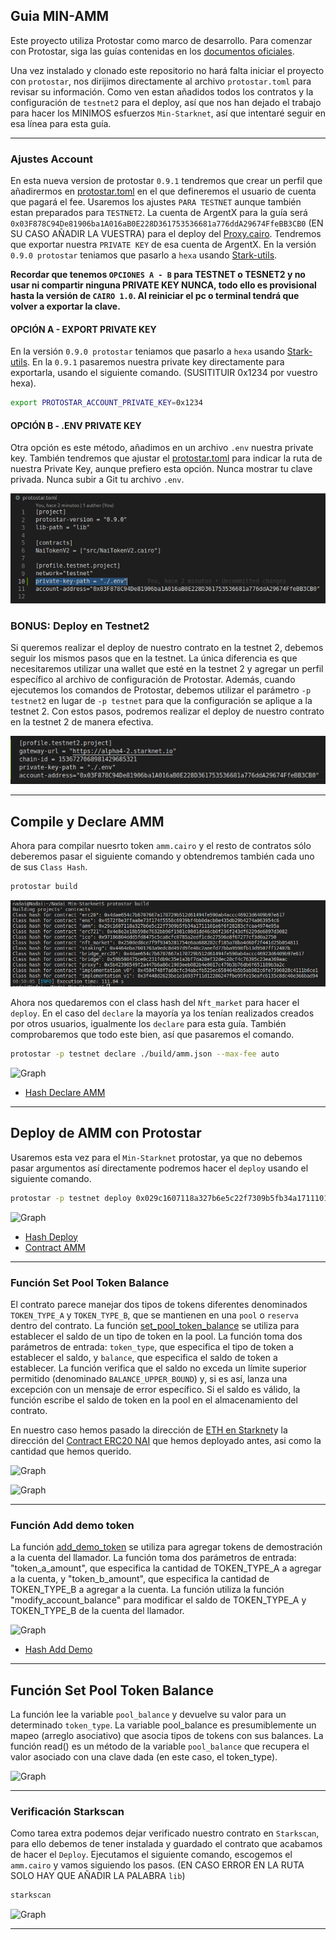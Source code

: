 ## Guia MIN-AMM

Este proyecto utiliza Protostar como marco de desarrollo. Para comenzar con Protostar, siga las guías contenidas en los [documentos oficiales](https://docs.swmansion.com/protostar/docs/tutorials/installation).

Una vez instalado y clonado este repositorio no hará falta iniciar el proyecto con `protostar`, nos dirijimos directamente al archivo `protostar.toml` para revisar su información. Como ven estan añadidos todos los contratos y la configuración de `testnet2` para el deploy, así que nos han dejado el trabajo para hacer los MINIMOS esfuerzos `Min-Starknet`, así que intentaré seguir en esa línea para esta guía. 

----

### Ajustes Account

En esta nueva version de protostar `0.9.1` tendremos que crear un perfil que añadirermos en [protostar.toml](/protostar.toml) en el que defineremos el usuario de cuenta que pagará el fee. Usaremos los ajustes `PARA TESTNET` aunque también estan preparados para `TESTNET2`. La cuenta de ArgentX para la guía será `0x03F878C94De81906ba1A016aB0E228D361753536681a776ddA29674FfeBB3CB0` (EN SU CASO AÑADIR LA VUESTRA) para el deploy del [Proxy.cairo](/src/Proxy.cairo). Tendremos que exportar nuestra `PRIVATE KEY` de esa cuenta de ArgentX. En la versión `0.9.0 protostar` teniamos que pasarlo a `hexa` usando [Stark-utils](https://www.stark-utils.xyz/converter).

 **Recordar que tenemos `OPCIONES A - B` para TESTNET o TESNET2 y no usar ni compartir ninguna PRIVATE KEY NUNCA, todo ello es provisional hasta la versión de `CAIRO 1.0`. Al reiniciar el pc o terminal tendrá que volver a exportar la clave.** 
 
 #### OPCIÓN A - EXPORT PRIVATE KEY
 
 En la versión `0.9.0 protostar` teniamos que pasarlo a `hexa` usando [Stark-utils](https://www.stark-utils.xyz/converter). En la `0.9.1` pasaremos nuestra private key  directamente para exportarla, usando el siguiente comando. (SUSITITUIR 0x1234 por vuestro hexa).

```bash
export PROTOSTAR_ACCOUNT_PRIVATE_KEY=0x1234
```

#### OPCIÓN B - .ENV PRIVATE KEY

Otra opción es este método, añadimos en un archivo `.env` nuestra private key. También tendremos que ajustar el [protostar.toml](/protostar.toml) para indicar la ruta de nuestra Private Key, aunque prefiero esta opción. Nunca mostrar tu clave privada. Nunca subir a Git tu archivo `.env`.

![Graph](/src/min_ens/imagenes/ruta.png)


### BONUS: Deploy en Testnet2

Si queremos realizar el deploy de nuestro contrato en la testnet 2, debemos seguir los mismos pasos que en la testnet. La única diferencia es que necesitaremos utilizar una wallet que esté en la testnet 2 y agregar un perfil específico al archivo de configuración de Protostar. Además, cuando ejecutemos los comandos de Protostar, debemos utilizar el parámetro `-p testnet2` en lugar de `-p testnet` para que la configuración se aplique a la testnet 2. Con estos pasos, podremos realizar el deploy de nuestro contrato en la testnet 2 de manera efectiva.

![Graph](/src/min_ens/imagenes/testnet2.png)

---

## Compile y Declare AMM

Ahora para compilar nuesrto token `amm.cairo` y el resto de contratos sólo deberemos pasar el siguiente comando y obtendremos también cada uno de sus `Class Hash`.


```bash
protostar build
```

![Graph](/src/min_ens/imagenes/build.png)

Ahora nos quedaremos con el class hash del `Nft_market` para hacer el `deploy`. En el caso del `declare` la mayoría ya los tenían  realizados creados por otros usuarios, igualmente los `declare` para esta guía. También comprobaremos que todo este bien, así que pasaremos el comando.


```bash
protostar -p testnet declare ./build/amm.json --max-fee auto
```

![Graph](/src/min_amm/im%C3%A1genes/declare.png)

* [Hash Declare AMM](https://testnet.starkscan.co/class/0x029c1607118a327b6e5c22f7309b5fb34a1711101e6f6f28283cfcaa4974e95a)

---

## Deploy de AMM con Protostar

Usaremos esta vez para el `Min-Starknet` protostar, ya que no debemos pasar argumentos así directamente podremos hacer el `deploy` usando el siguiente comando.


```bash
protostar -p testnet deploy 0x029c1607118a327b6e5c22f7309b5fb34a1711101e6f6f28283cfcaa4974e95a --max-fee auto
```

![Graph](/src/min_amm/im%C3%A1genes/deploy.png)


* [Hash Deploy](https://testnet.starkscan.co/tx/0x038eaa1bd8ae6500b70309f07e2442e5f999dd0e4c17da002ed69d6c79774eb5)
* [Contract AMM](https://testnet.starkscan.co/contract/0x05e9df69f5e8ee9aa3870d890e738e33de52bead33d0c96633dc8b52b4ceb8b2)

---

### Función Set Pool Token Balance

El contrato parece manejar dos tipos de tokens diferentes denominados `TOKEN_TYPE_A` y `TOKEN_TYPE_B`, que se mantienen en una `pool` o `reserva` dentro del contrato. La función [set_pool_token_balance](/src/min_amm/amm.cairo#L69) se utiliza para establecer el saldo de un tipo de token en la pool. La función toma dos parámetros de entrada: `token_type`, que especifica el tipo de token a establecer el saldo, y `balance`, que especifica el saldo de token a establecer. La función verifica que el saldo no exceda un límite superior permitido (denominado `BALANCE_UPPER_BOUND`) y, si es así, lanza una excepción con un mensaje de error específico. Si el saldo es válido, la función escribe el saldo de token en la pool en el almacenamiento del contrato.

En nuestro caso hemos pasado la dirección de [ETH en Starknet](https://testnet.starkscan.co/contract/0x049d36570d4e46f48e99674bd3fcc84644ddd6b96f7c741b1562b82f9e004dc7#write-contract)y la dirección del [Contract ERC20 NAI](https://testnet.starkscan.co/contract/0x0005cb4b24c874d2a7378a21286f3e70a9a4447567bf8f9b8de71b8a75f32abb#overview) que hemos deployado antes, asi como la cantidad que hemos querido.

![Graph](/src/min_amm/im%C3%A1genes/seteth.png)

![Graph](/src/min_amm/im%C3%A1genes/setnai.png)

---

### Función Add demo token

La función [add_demo_token](/src/min_amm/amm.cairo#L84) se utiliza para agregar tokens de demostración a la cuenta del llamador. La función toma dos parámetros de entrada: "token_a_amount", que especifica la cantidad de TOKEN_TYPE_A a agregar a la cuenta, y "token_b_amount", que especifica la cantidad de TOKEN_TYPE_B a agregar a la cuenta. La función utiliza la función "modify_account_balance" para modificar el saldo de TOKEN_TYPE_A y TOKEN_TYPE_B de la cuenta del llamador.

![Graph](/src/min_amm/im%C3%A1genes/demo.png)

* [Hash Add Demo](https://testnet.starkscan.co/tx/0x510ed55725235be28ff236797d0f94b015477339247c99075fe1558efc21311)

---

## Función Set Pool Token Balance

La función lee la variable `pool_balance` y devuelve su valor para un determinado `token_type`. La variable pool_balance es presumiblemente un mapeo (arreglo asociativo) que asocia tipos de tokens con sus balances. La función read() es un método de la variable `pool_balance` que recupera el valor asociado con una clave dada (en este caso, el token_type).

![Graph](/src/min_amm/im%C3%A1genes/readbalance.png)

---

### Verificación Starkscan

Como tarea extra podemos dejar verificado nuestro contrato en `Starkscan`, para ello debemos de tener instalada y guardado el contrato que acabamos de hacer el `Deploy`. Ejecutamos el siguiente comando, escogemos el `amm.cairo` y vamos siguiendo los pasos. (EN CASO ERROR EN LA RUTA SOLO HAY QUE AÑADIR LA PALABRA `lib`)

```bash
starkscan
```

![Graph](/src/min_amm/im%C3%A1genes/starkscan.png)

---





